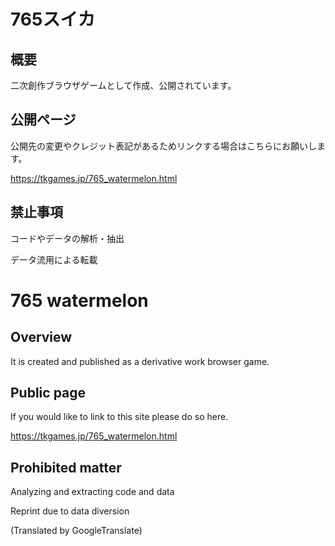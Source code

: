 # 765スイカ

## 概要
二次創作ブラウザゲームとして作成、公開されています。

## 公開ページ
公開先の変更やクレジット表記があるためリンクする場合はこちらにお願いします。

https://tkgames.jp/765_watermelon.html

## 禁止事項
コードやデータの解析・抽出

データ流用による転載


# 765 watermelon

## Overview
It is created and published as a derivative work browser game.

## Public page
If you would like to link to this site please do so here.

https://tkgames.jp/765_watermelon.html

## Prohibited matter
Analyzing and extracting code and data

Reprint due to data diversion

(Translated by GoogleTranslate)
